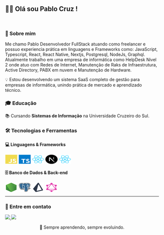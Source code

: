 ## 👨‍💻 Olá sou Pablo Cruz !

<div style="display: inline_block"><br>

  ### 👋 Sobre mim
  <p>Me chamo Pablo Desenvolvedor FullStack atuando como freelancer e possuo experiencia prática em linguagens e Frameworks como:  JavaScript, Typescript, React, React Native, Nextjs, Postgresql, NodeJs, Graphql. Atualmente trabalho em uma empresa de informática como HelpDesk Nivel 2 onde atuo com Redes de Internet, Manutenção de Raks de Infraestrutura, Active Directory, PABX em nuvem e Manutenção de Hardware. </p>
  <p></p>
  
  <p>💡 Estou desenvolvendo um sistema SaaS completo de gestão para empresas de informática, unindo prática de mercado e aprendizado técnico.</p>

  ### 🎓 Educação
  <p>📚 Cursando <strong>Sistemas de Informação</strong> na Universidade Cruzeiro do Sul.</p>

  ### 🛠️ Tecnologias e Ferramentas

  #### 💻 Linguagens & Frameworks
  <img align="center" alt="JavaScript" height="30" width="40" src="https://raw.githubusercontent.com/devicons/devicon/master/icons/javascript/javascript-plain.svg">
  <img align="center" alt="TypeScript" height="30" width="40" src="https://raw.githubusercontent.com/devicons/devicon/master/icons/typescript/typescript-plain.svg"> 
  <img align="center" alt="React" height="30" width="40" src="https://raw.githubusercontent.com/devicons/devicon/master/icons/react/react-original.svg">
  <img align="center" alt="Next.js" height="30" width="40" src="https://raw.githubusercontent.com/devicons/devicon/master/icons/nextjs/nextjs-original.svg">
  <img align="center" alt="React Native" height="30" width="40" src="https://raw.githubusercontent.com/devicons/devicon/master/icons/react/react-original.svg">

  <br>

  #### 🗄️ Banco de Dados & Back-end
  <img align="center" alt="Node.js" height="30" width="40" src="https://raw.githubusercontent.com/devicons/devicon/master/icons/nodejs/nodejs-original.svg">
  <img align="center" alt="PostgreSQL" height="30" width="40" src="https://raw.githubusercontent.com/devicons/devicon/master/icons/postgresql/postgresql-original.svg">
  <img align="center" alt="Prisma" height="30" width="40" src="https://raw.githubusercontent.com/devicons/devicon/master/icons/prisma/prisma-original.svg">
  <img align="center" alt="GraphQL" height="30" width="40" src="https://raw.githubusercontent.com/devicons/devicon/master/icons/graphql/graphql-plain.svg">

</div>

---

### 📲 Entre em contato

<div>
 <a href="https://www.instagram.com/pablocruzcode/" target="_blank">
  <img src="https://img.shields.io/badge/-Instagram-0077B5?style=for-the-badge&logo=instagram&logoColor=white" target="_blank">
</a>

  <a href="https://www.linkedin.com/in/rafaella-ballerini-45875016a" target="_blank">
    <img src="https://img.shields.io/badge/-LinkedIn-0077B5?style=for-the-badge&logo=linkedin&logoColor=white" target="_blank">
  </a>
</div>

<p align="center">🚀 Sempre aprendendo, sempre evoluindo.</p>
